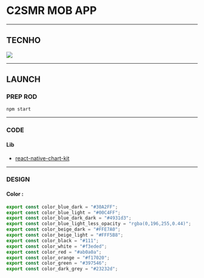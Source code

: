 # C2SMR MOB APP

---

## TECNHO

![](https://img.shields.io/badge/React_Native-20232A?style=for-the-badge&logo=react&logoColor=61DAFB)


---


## LAUNCH

### PREP ROD

```shell
npm start
```

---


### CODE

#### Lib
 - [react-native-chart-kit](https://www.npmjs.com/package/react-native-chart-kit)


---

### DESIGN

#### Color : 

```js
export const color_blue_dark = "#30A2FF";
export const color_blue_light = "#00C4FF";
export const color_blue_dark_dark = "#4931d3";
export const color_blue_light_less_opacity = "rgba(0,196,255,0.44)";
export const color_beige_dark = "#FFE7A0";
export const color_beige_light = "#FFF5B8";
export const color_black = "#111";
export const color_white = "#f3eded";
export const color_red = "#ab0a0a";
export const color_orange = "#f17020";
export const color_green = "#397546";
export const color_dark_grey = "#23232d";
```

